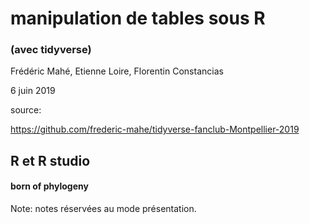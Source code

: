 # manipulation de tables sous R
### (avec tidyverse)

Frédéric Mahé, Etienne Loire, Florentin Constancias

6 juin 2019


<!-- ----------------------------------------------------------------

                            Prologue

    ----------------------------------------------------------------
-->

source:

https://github.com/frederic-mahe/tidyverse-fanclub-Montpellier-2019


## R et R studio
#### born of phylogeny

Note: notes réservées au mode présentation.


<!-- two newlines for a new vertical slide  -->
<!-- three newlines for a new horizontal slide  -->
